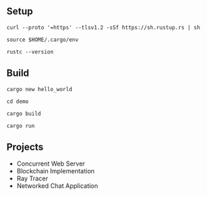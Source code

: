 ## Setup

`curl --proto '=https' --tlsv1.2 -sSf https://sh.rustup.rs | sh`

`source $HOME/.cargo/env`

`rustc --version`

## Build

`cargo new hello_world`

`cd demo`

`cargo build`

`cargo run`

## Projects

- Concurrent Web Server
- Blockchain Implementation
- Ray Tracer
- Networked Chat Application
